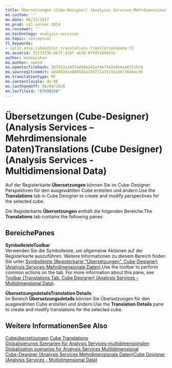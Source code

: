 ```yaml
---
title: Übersetzungen (Cube-Designer) (Analysis Services-Mehrdimensionale Daten) | Microsoft-Dokumentation
ms.custom: ''
ms.date: 06/13/2017
ms.prod: sql-server-2014
ms.reviewer: ''
ms.technology: analysis-services
ms.topic: conceptual
f1_keywords:
- sql12.asvs.cubeeditor.translations.translationspane.f1
ms.assetid: 51f33f3b-6b7f-41bf-a620-97fd5189e633
author: minewiskan
ms.author: owend
ms.openlocfilehash: 50f41313457a468a243af4b7542a9b4aa675157d
ms.sourcegitcommit: ad4d92dce894592a259721a1571b1d8736abacdb
ms.translationtype: MT
ms.contentlocale: de-DE
ms.lasthandoff: 08/04/2020
ms.locfileid: "87698558"
---
```

# <a name="translations-cube-designer-analysis-services---multidimensional-data"></a><span data-ttu-id="42050-102">Übersetzungen (Cube-Designer) (Analysis Services – Mehrdimensionale Daten)</span><span class="sxs-lookup"><span data-stu-id="42050-102">Translations (Cube Designer) (Analysis Services - Multidimensional Data)</span></span>
  <span data-ttu-id="42050-103">Auf der Registerkarte **Übersetzungen** können Sie im Cube-Designer Perspektiven für den ausgewählten Cube erstellen und ändern.</span><span class="sxs-lookup"><span data-stu-id="42050-103">Use the **Translations** tab in Cube Designer to create and modify perspectives for the selected cube.</span></span>  
  
 <span data-ttu-id="42050-104">Die Registerkarte **Übersetzungen** enthält die folgenden Bereiche:</span><span class="sxs-lookup"><span data-stu-id="42050-104">The **Translations** tab contains the following panes:</span></span>  
  
## <a name="panes"></a><span data-ttu-id="42050-105">Bereiche</span><span class="sxs-lookup"><span data-stu-id="42050-105">Panes</span></span>  
 <span data-ttu-id="42050-106">**Symbolleiste**</span><span class="sxs-lookup"><span data-stu-id="42050-106">**Toolbar**</span></span>  
 <span data-ttu-id="42050-107">Verwenden Sie die Symbolleiste, um allgemeine Aktionen auf der Registerkarte auszuführen. Weitere Informationen zu diesem Bereich finden Sie unter [Symbolleiste &#40;Registerkarte "Übersetzungen", Cube-Designer&#41; &#40;Analysis Services-Mehrdimensionale Daten&#41;](toolbar-translations-tab-cube-designer-analysis-services-multidimensional-data.md).</span><span class="sxs-lookup"><span data-stu-id="42050-107">Use the toolbar to perform common actions on the tab. For more information about this pane, see [Toolbar &#40;Translations Tab, Cube Designer&#41; &#40;Analysis Services - Multidimensional Data&#41;](toolbar-translations-tab-cube-designer-analysis-services-multidimensional-data.md).</span></span>  
  
 <span data-ttu-id="42050-108">**Übersetzungsdetails**</span><span class="sxs-lookup"><span data-stu-id="42050-108">**Translation Details**</span></span>  
 <span data-ttu-id="42050-109">Im Bereich **Übersetzungsdetails** können Sie Übersetzungen für den ausgewählten Cube erstellen und ändern.</span><span class="sxs-lookup"><span data-stu-id="42050-109">Use the **Translation Details** pane to create and modify translations for the selected cube.</span></span>  
  
## <a name="see-also"></a><span data-ttu-id="42050-110">Weitere Informationen</span><span class="sxs-lookup"><span data-stu-id="42050-110">See Also</span></span>  
 <span data-ttu-id="42050-111">[Cubeübersetzungen](multidimensional-models-olap-logical-cube-objects/cube-translations.md) </span><span class="sxs-lookup"><span data-stu-id="42050-111">[Cube Translations](multidimensional-models-olap-logical-cube-objects/cube-translations.md) </span></span>  
 <span data-ttu-id="42050-112">[Globalisierungs Szenarien für Analysis Services-multidimensionalen](globalization-scenarios-for-analysis-services-multiidimensional.md) </span><span class="sxs-lookup"><span data-stu-id="42050-112">[Globalization scenarios for Analysis Services Multiidimensional](globalization-scenarios-for-analysis-services-multiidimensional.md) </span></span>  
 [<span data-ttu-id="42050-113">Cube-Designer &#40;Analysis Services Mehrdimensionale Daten&#41;</span><span class="sxs-lookup"><span data-stu-id="42050-113">Cube Designer &#40;Analysis Services - Multidimensional Data&#41;</span></span>](cube-designer-analysis-services-multidimensional-data.md)  
  
  
